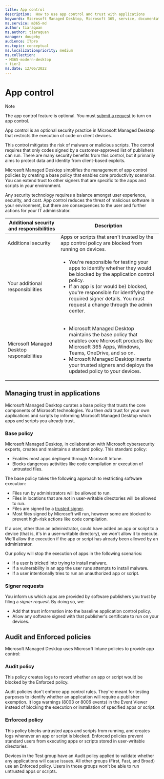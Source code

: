 ```yaml
---
title: App control
description:  How to use app control and trust with applications
keywords: Microsoft Managed Desktop, Microsoft 365, service, documentation
ms.service: m365-md
author: tiaraquan
ms.author: tiaraquan
manager: dougeby
audience: ITpro
ms.topic: conceptual
ms.localizationpriority: medium
ms.collection: 
- M365-modern-desktop
- tier2
ms.date: 12/06/2022
---
```


# App control

> [!NOTE]
> The app control feature is optional. You must [submit a request](../operate/support-request.md) to turn on app control.

App control is an optional security practice in Microsoft Managed Desktop that restricts the execution of code on client devices.

This control mitigates the risk of malware or malicious scripts. The control requires that only codes signed by a customer-approved list of publishers can run. There are many security benefits from this control, but it primarily aims to protect data and identity from client-based exploits.

Microsoft Managed Desktop simplifies the management of app control policies by creating a base policy that enables core productivity scenarios. You can extend trust to other signers that are specific to the apps and scripts in your environment.

Any security technology requires a balance amongst user experience, security, and cost. App control reduces the threat of malicious software in your environment, but there are consequences to the user and further actions for your IT administrator.

| Additional security and responsibilities | Description |
| ------ | ------ |
| Additional security | Apps or scripts that aren't trusted by the app control policy are blocked from running on devices. |
| Your additional responsibilities | <ul><li>You're responsible for testing your apps to identify whether they would be blocked by the application control policy.</li><li>If an app is (or would be) blocked, you're responsible for identifying the required signer details. You must request a change through the admin center.</li></ul>
| Microsoft Managed Desktop responsibilities | <ul><li>Microsoft Managed Desktop maintains the base policy that enables core Microsoft products like Microsoft 365 Apps, Windows, Teams, OneDrive, and so on.</li><li>Microsoft Managed Desktop inserts your trusted signers and deploys the updated policy to your devices.</li></ul>

## Managing trust in applications

Microsoft Managed Desktop curates a base policy that trusts the core components of Microsoft technologies. You then *add* trust for your own applications and scripts by informing Microsoft Managed Desktop which apps and scripts you already trust.

### Base policy

Microsoft Managed Desktop, in collaboration with Microsoft cybersecurity experts, creates and maintains a standard policy. This standard policy:

- Enables most apps deployed through Microsoft Intune.
- Blocks dangerous activities like code compilation or execution of untrusted files.

The base policy takes the following approach to restricting software execution:

- Files run by administrators will be allowed to run.
- Files in locations that are *not* in user-writable directories will be allowed to run.
- Files are signed by a [trusted signer](#signer-requests).
- Most files signed by Microsoft will run, however some are blocked to prevent high-risk actions like code compilation.

If a user, other than an administrator, could have added an app or script to a device (that is, it's in a user-writable directory), we won't allow it to execute. We'll allow the execution if the app or script has already been allowed by an administrator.

Our policy will stop the execution of apps in the following scenarios:

- If a user is tricked into trying to install malware.
- If a vulnerability in an app the user runs attempts to install malware.
- If a user intentionally tries to run an unauthorized app or script.

### Signer requests

You inform us which apps are provided by software publishers you trust by filing a *signer request*. By doing so, we:

- Add that trust information into the baseline application control policy.
- Allow any software signed with that publisher's certificate to run on your devices.

## Audit and Enforced policies

Microsoft Managed Desktop uses Microsoft Intune policies to provide app control:

### Audit policy

This policy creates logs to record whether an app or script would be blocked by the Enforced policy.

Audit policies don't enforce app control rules. They're meant for testing purposes to identify whether an application will require a publisher exemption. It logs warnings (8003 or 8006 events) in the Event Viewer instead of blocking the execution or installation of specified apps or script.

### Enforced policy

This policy blocks untrusted apps and scripts from running, and creates logs whenever an app or script is blocked. Enforced policies prevent standard users from executing apps or scripts stored in user-writable directories.

Devices in the Test group have an Audit policy applied to validate whether any applications will cause issues. All other groups (First, Fast, and Broad) use an Enforced policy. Users in those groups won't be able to run untrusted apps or scripts.
